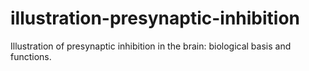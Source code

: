 # illustration-presynaptic-inhibition
Illustration of presynaptic inhibition in the brain: biological basis and functions.
